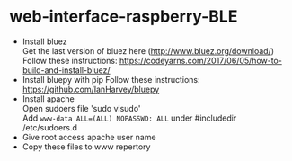 # web-interface-raspberry-BLE

* Install bluez
<br />Get the last version of bluez here (http://www.bluez.org/download/)
<br /> Follow these instructions: https://codeyarns.com/2017/06/05/how-to-build-and-install-bluez/
* Install bluepy with pip
Follow these instructions: https://github.com/IanHarvey/bluepy
* Install apache
<br />Open sudoers file 'sudo visudo'
<br />Add `www-data ALL=(ALL) NOPASSWD: ALL` under #includedir /etc/sudoers.d
* Give root access apache user name
* Copy these files to www repertory
